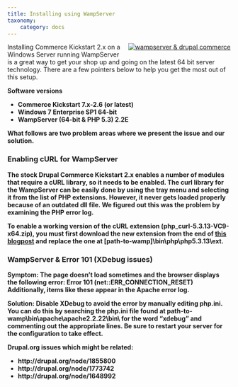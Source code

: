 ```yaml
---
title: Installing using WampServer
taxonomy:
    category: docs
---
```


<div style="float: right; margin: 0 0 5px 10px"><a href="http://www.wampserver.com"><img src="http://www.drupalcommerce.org/sites/default/files/docs/wampserver.png" alt="wampserver & drupal commerce" border="0" /></a></div>

Installing Commerce Kickstart 2.x on a Windows Server running WampServer is a great way to get your shop up and going on the latest 64 bit server technology. There are a few pointers below to help you get the most out of this setup.

<strong>Software versions<strong>
<ul>
<li>Commerce Kickstart 7.x-2.6 (or latest)</li>
<li>Windows 7 Enterprise SP1 64-bit</li>
<li>WampServer (64-bit & PHP 5.3) 2.2E</li>
</ul>

What follows are two problem areas where we present the issue and our solution.

<h3>Enabling cURL for WampServer</h3>

The stock Drupal Commerce Kickstart 2.x enables a number of modules that require a cURL library, so it needs to be enabled. The curl library for the WampServer can be easily done by using the tray menu and selecting it from the list of PHP extensions. However, it never gets loaded properly because of an outdated dll file. We figured out this was the problem by examining the PHP error log. 

To enable a working version of the cURL extension (php_curl-5.3.13-VC9-x64.zip), you must first download the new extension from the end of <a href="http://www.anindya.com/php-5-4-3-and-php-5-3-13-x64-64-bit-for-windows">this blogpost</a> and replace the one at [path-to-wamp]\bin\php\php5.3.13\ext\.

<h3>WampServer & Error 101 (XDebug issues)</h3>
Symptom: The page doesn’t load sometimes and the browser displays the following error:
Error 101 (net::ERR_CONNECTION_RESET) Additionally, items like these appear in the Apache error log.

Solution: Disable XDebug to avoid the error by manually editing php.ini. You can do this by searching the php.ini file found at path-to-wamp\bin\apache\apache2.2.22\bin\ for the word “xdebug” and commenting out the appropriate lines. Be sure to restart your server for the configuration to take effect.

Drupal.org issues which might be related:

<ul>
<li>http://drupal.org/node/1855800</li>
<li>http://drupal.org/node/1773742</li>
<li>http://drupal.org/node/1648992</li>
</ul>